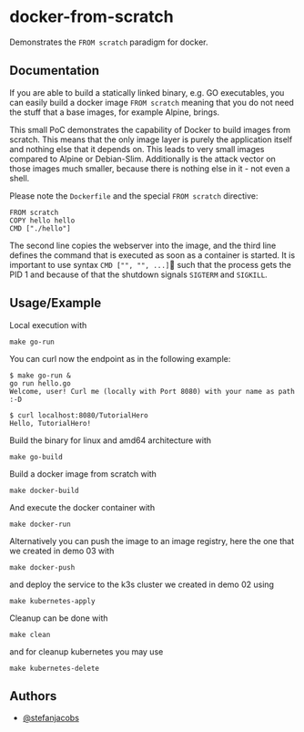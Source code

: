 # docker-from-scratch

Demonstrates the `FROM scratch` paradigm for docker.

## Documentation

If you are able to build a statically linked binary, e.g. GO executables, you can easily build a docker image `FROM scratch` meaning that you do not need the stuff that a base images, for example Alpine, brings.

This small PoC demonstrates the capability of Docker to build images from scratch. This means that the only image layer is purely the application itself and nothing else that it depends on. This leads to very small images compared to Alpine or Debian-Slim. Additionally is the attack vector on those images much smaller, because there is nothing else in it - not even a shell.

Please note the `Dockerfile` and the special `FROM scratch` directive:

    FROM scratch
    COPY hello hello 
    CMD ["./hello"]

The second line copies the webserver into the image, and the third line defines the command that is executed as soon as a container is started. It is important to use syntax `CMD ["", "", ...]` such that the process gets the PID 1 and because of that the shutdown signals `SIGTERM` and `SIGKILL`.

## Usage/Example

Local execution with

    make go-run

You can curl now the endpoint as in the following example:

    $ make go-run &
    go run hello.go
    Welcome, user! Curl me (locally with Port 8080) with your name as path :-D

    $ curl localhost:8080/TutorialHero
    Hello, TutorialHero!

Build the binary for linux and amd64 architecture with

    make go-build

Build a docker image from scratch with

    make docker-build

And execute the docker container with

    make docker-run

Alternatively you can push the image to an image registry, here the one that we created in demo 03 with

    make docker-push

and deploy the service to the k3s cluster we created in demo 02 using

    make kubernetes-apply

Cleanup can be done with

    make clean

and for cleanup kubernetes you may use

    make kubernetes-delete

## Authors

- [@stefanjacobs](https://git.tech.rz.db.de/StefanJacobs)
